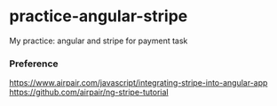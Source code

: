 # practice-angular-stripe
My practice: angular and stripe for payment task

### Preference
https://www.airpair.com/javascript/integrating-stripe-into-angular-app
https://github.com/airpair/ng-stripe-tutorial